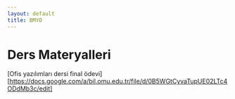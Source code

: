 ```yaml
---
layout: default
title: BMYO
---
```


#  Ders Materyalleri

[Ofis yazılımları dersi final ödevi] [https://docs.google.com/a/bil.omu.edu.tr/file/d/0B5WGtCyvaTupUE02LTc4ODdMb3c/edit]

